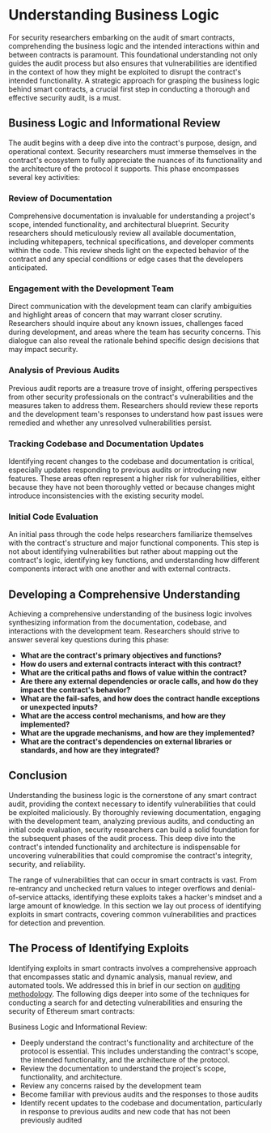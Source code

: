 # Understanding Business Logic

For security researchers embarking on the audit of smart contracts, comprehending the business logic and the intended interactions within and between contracts is paramount. This foundational understanding not only guides the audit process but also ensures that vulnerabilities are identified in the context of how they might be exploited to disrupt the contract's intended functionality. A strategic approach for grasping the business logic behind smart contracts, a crucial first step in conducting a thorough and effective security audit, is a must.

## Business Logic and Informational Review

The audit begins with a deep dive into the contract's purpose, design, and operational context. Security researchers must immerse themselves in the contract's ecosystem to fully appreciate the nuances of its functionality and the architecture of the protocol it supports. This phase encompasses several key activities:

### Review of Documentation

Comprehensive documentation is invaluable for understanding a project's scope, intended functionality, and architectural blueprint. Security researchers should meticulously review all available documentation, including whitepapers, technical specifications, and developer comments within the code. This review sheds light on the expected behavior of the contract and any special conditions or edge cases that the developers anticipated.

### Engagement with the Development Team

Direct communication with the development team can clarify ambiguities and highlight areas of concern that may warrant closer scrutiny. Researchers should inquire about any known issues, challenges faced during development, and areas where the team has security concerns. This dialogue can also reveal the rationale behind specific design decisions that may impact security.

### Analysis of Previous Audits

Previous audit reports are a treasure trove of insight, offering perspectives from other security professionals on the contract's vulnerabilities and the measures taken to address them. Researchers should review these reports and the development team's responses to understand how past issues were remedied and whether any unresolved vulnerabilities persist.

### Tracking Codebase and Documentation Updates

Identifying recent changes to the codebase and documentation is critical, especially updates responding to previous audits or introducing new features. These areas often represent a higher risk for vulnerabilities, either because they have not been thoroughly vetted or because changes might introduce inconsistencies with the existing security model.

### Initial Code Evaluation

An initial pass through the code helps researchers familiarize themselves with the contract's structure and major functional components. This step is not about identifying vulnerabilities but rather about mapping out the contract's logic, identifying key functions, and understanding how different components interact with one another and with external contracts.

## Developing a Comprehensive Understanding

Achieving a comprehensive understanding of the business logic involves synthesizing information from the documentation, codebase, and interactions with the development team. Researchers should strive to answer several key questions during this phase:

- **What are the contract's primary objectives and functions?**
- **How do users and external contracts interact with this contract?**
- **What are the critical paths and flows of value within the contract?**
- **Are there any external dependencies or oracle calls, and how do they impact the contract's behavior?**
- **What are the fail-safes, and how does the contract handle exceptions or unexpected inputs?**
- **What are the access control mechanisms, and how are they implemented?**
- **What are the upgrade mechanisms, and how are they implemented?**
- **What are the contract's dependencies on external libraries or standards, and how are they integrated?**

## Conclusion

Understanding the business logic is the cornerstone of any smart contract audit, providing the context necessary to identify vulnerabilities that could be exploited maliciously. By thoroughly reviewing documentation, engaging with the development team, analyzing previous audits, and conducting an initial code evaluation, security researchers can build a solid foundation for the subsequent phases of the audit process. This deep dive into the contract's intended functionality and architecture is indispensable for uncovering vulnerabilities that could compromise the contract's integrity, security, and reliability.

The range of vulnerabilities that can occur in smart contracts is vast. From re-entrancy and unchecked return values to integer overflows and denial-of-service attacks, identifying these exploits takes a hacker's mindset and a large amount of knowledge. In this section we lay out process of identifying exploits in smart contracts, covering common vulnerabilities  and practices for detection and prevention.
 

## The Process of Identifying Exploits

Identifying exploits in smart contracts involves a comprehensive approach that encompasses static and dynamic analysis, manual review, and automated tools. We addressed this in brief in our section on [auditing methodology](../5/2-methodology.md). The following digs deeper into some of the techniques for conducting a search for and detecting vulnerabilities and ensuring the security of Ethereum smart contracts:

Business Logic and Informational Review:
- Deeply understand the contract's functionality and architecture of the protocol is essential. This includes understanding the contract's scope, the intended functionality, and the architecture of the protocol.
- Review the documentation to understand the project's scope, functionality, and architecture.
- Review any concerns raised by the development team
- Become familiar with previous audits and the responses to those audits
- Identify recent updates to the codebase and documentation, particularly in response to previous audits and new code that has not been previously audited